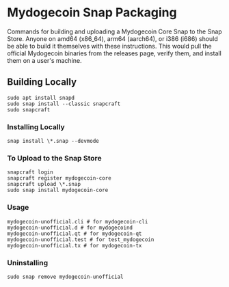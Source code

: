 # Mydogecoin Snap Packaging

Commands for building and uploading a Mydogecoin Core Snap to the Snap Store. Anyone on amd64 (x86_64), arm64 (aarch64), or i386 (i686) should be able to build it themselves with these instructions. This would pull the official Mydogecoin binaries from the releases page, verify them, and install them on a user's machine.

## Building Locally
```
sudo apt install snapd
sudo snap install --classic snapcraft
sudo snapcraft
```

### Installing Locally
```
snap install \*.snap --devmode
```

### To Upload to the Snap Store
```
snapcraft login
snapcraft register mydogecoin-core
snapcraft upload \*.snap
sudo snap install mydogecoin-core
```

### Usage
```
mydogecoin-unofficial.cli # for mydogecoin-cli
mydogecoin-unofficial.d # for mydogecoind
mydogecoin-unofficial.qt # for mydogecoin-qt
mydogecoin-unofficial.test # for test_mydogecoin
mydogecoin-unofficial.tx # for mydogecoin-tx
```

### Uninstalling
```
sudo snap remove mydogecoin-unofficial
```